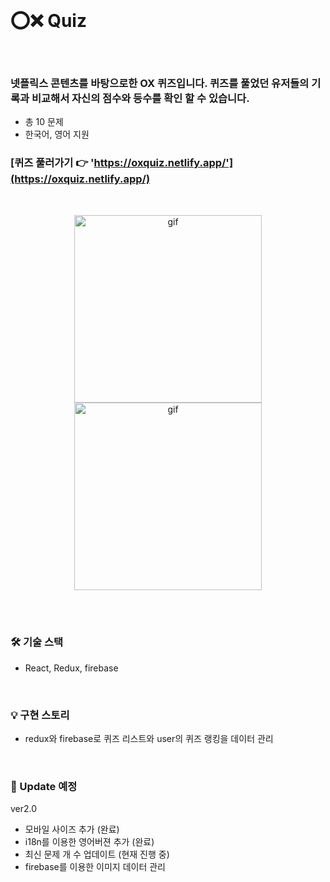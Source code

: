 <br/>

# ⭕❌ Quiz

<br/>

### 넷플릭스 콘텐츠를 바탕으로한 OX 퀴즈입니다. 퀴즈를 풀었던 유저들의 기록과 비교해서 자신의 점수와 등수를 확인 할 수 있습니다. 
- 총 10 문제
- 한국어, 영어 지원 

### [퀴즈 풀러가기 👉 'https://oxquiz.netlify.app/'](https://oxquiz.netlify.app/)

<br />

<p align="center">
  <img src="https://user-images.githubusercontent.com/65863834/151995558-8f76ffd3-9dce-4491-ae70-ccbf07a7604d.gif" alt="gif" width="300px"/>
    <img src="https://user-images.githubusercontent.com/65863834/151995570-fa7f5c17-bb88-4106-a559-e231c4e00c6d.gif" alt="gif" width="300px"/>
</p>
<br><br/>


### 🛠 기술 스택 
- React, Redux, firebase

<br/>

### 💡 구현 스토리
- redux와 firebase로 퀴즈 리스트와 user의 퀴즈 랭킹을 데이터 관리

<br/>

### 📅 Update 예정
ver2.0
- 모바일 사이즈 추가 (완료)
- i18n를 이용한 영어버젼 추가 (완료) 
- 최신 문제 개 수 업데이트 (현재 진행 중)
- firebase를 이용한 이미지 데이터 관리

<br><br/>
<br><br/>
<br><br/>

